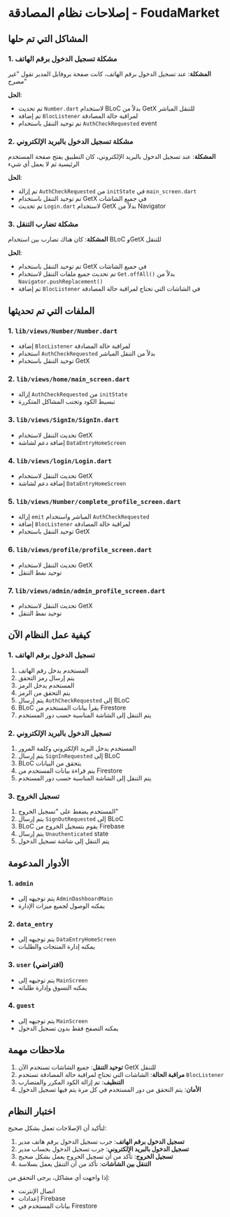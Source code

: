 # إصلاحات نظام المصادقة - FoudaMarket

## المشاكل التي تم حلها

### 1. مشكلة تسجيل الدخول برقم الهاتف
**المشكلة**: عند تسجيل الدخول برقم الهاتف، كانت صفحة بروفايل المدير تقول "غير مصرح"

**الحل**: 
- تم تحديث `Number.dart` لاستخدام BLoC بدلاً من GetX للتنقل المباشر
- تم إضافة `BlocListener` لمراقبة حالة المصادقة
- تم توحيد التنقل باستخدام `AuthCheckRequested` event

### 2. مشكلة تسجيل الدخول بالبريد الإلكتروني
**المشكلة**: عند تسجيل الدخول بالبريد الإلكتروني، كان التطبيق يفتح صفحة المستخدم الرئيسية ثم لا يعمل أي شيء

**الحل**:
- تم إزالة `AuthCheckRequested` من `initState` في `main_screen.dart`
- تم توحيد التنقل باستخدام GetX في جميع الشاشات
- تم تحديث `Login.dart` لاستخدام GetX بدلاً من Navigator

### 3. مشكلة تضارب التنقل
**المشكلة**: كان هناك تضارب بين استخدام BLoC وGetX للتنقل

**الحل**:
- تم توحيد التنقل باستخدام GetX في جميع الشاشات
- تم تحديث جميع ملفات التنقل لاستخدام `Get.offAll()` بدلاً من `Navigator.pushReplacement()`
- تم إضافة `BlocListener` في الشاشات التي تحتاج لمراقبة حالة المصادقة

## الملفات التي تم تحديثها

### 1. `lib/views/Number/Number.dart`
- إضافة `BlocListener` لمراقبة حالة المصادقة
- استخدام `AuthCheckRequested` بدلاً من التنقل المباشر
- توحيد التنقل باستخدام GetX

### 2. `lib/views/home/main_screen.dart`
- إزالة `AuthCheckRequested` من `initState`
- تبسيط الكود وتجنب المشاكل المتكررة

### 3. `lib/views/SignIn/SignIn.dart`
- تحديث التنقل لاستخدام GetX
- إضافة دعم لشاشة `DataEntryHomeScreen`

### 4. `lib/views/login/Login.dart`
- تحديث التنقل لاستخدام GetX
- إضافة دعم لشاشة `DataEntryHomeScreen`

### 5. `lib/views/Number/complete_profile_screen.dart`
- إزالة `emit` المباشر واستخدام `AuthCheckRequested`
- إضافة `BlocListener` لمراقبة حالة المصادقة
- توحيد التنقل باستخدام GetX

### 6. `lib/views/profile/profile_screen.dart`
- تحديث التنقل لاستخدام GetX
- توحيد نمط التنقل

### 7. `lib/views/admin/admin_profile_screen.dart`
- تحديث التنقل لاستخدام GetX
- توحيد نمط التنقل

## كيفية عمل النظام الآن

### 1. تسجيل الدخول برقم الهاتف
1. المستخدم يدخل رقم الهاتف
2. يتم إرسال رمز التحقق
3. المستخدم يدخل الرمز
4. يتم التحقق من الرمز
5. يتم إرسال `AuthCheckRequested` إلى BLoC
6. BLoC يقرأ بيانات المستخدم من Firestore
7. يتم التنقل إلى الشاشة المناسبة حسب دور المستخدم

### 2. تسجيل الدخول بالبريد الإلكتروني
1. المستخدم يدخل البريد الإلكتروني وكلمة المرور
2. يتم إرسال `SignInRequested` إلى BLoC
3. BLoC يتحقق من البيانات
4. يتم قراءة بيانات المستخدم من Firestore
5. يتم التنقل إلى الشاشة المناسبة حسب دور المستخدم

### 3. تسجيل الخروج
1. المستخدم يضغط على "تسجيل الخروج"
2. يتم إرسال `SignOutRequested` إلى BLoC
3. BLoC يقوم بتسجيل الخروج من Firebase
4. يتم إرسال `Unauthenticated` state
5. يتم التنقل إلى شاشة تسجيل الدخول

## الأدوار المدعومة

### 1. `admin`
- يتم توجيهه إلى `AdminDashboardMain`
- يمكنه الوصول لجميع ميزات الإدارة

### 2. `data_entry`
- يتم توجيهه إلى `DataEntryHomeScreen`
- يمكنه إدارة المنتجات والطلبات

### 3. `user` (افتراضي)
- يتم توجيهه إلى `MainScreen`
- يمكنه التسوق وإدارة طلباته

### 4. `guest`
- يتم توجيهه إلى `MainScreen`
- يمكنه التصفح فقط بدون تسجيل الدخول

## ملاحظات مهمة

1. **توحيد التنقل**: جميع الشاشات تستخدم الآن GetX للتنقل
2. **مراقبة الحالة**: الشاشات التي تحتاج لمراقبة حالة المصادقة تستخدم `BlocListener`
3. **التنظيف**: تم إزالة الكود المكرر والمتضارب
4. **الأمان**: يتم التحقق من دور المستخدم في كل مرة يتم فيها تسجيل الدخول

## اختبار النظام

لتأكيد أن الإصلاحات تعمل بشكل صحيح:

1. **تسجيل الدخول برقم الهاتف**: جرب تسجيل الدخول برقم هاتف مدير
2. **تسجيل الدخول بالبريد الإلكتروني**: جرب تسجيل الدخول بحساب مدير
3. **تسجيل الخروج**: تأكد من أن تسجيل الخروج يعمل بشكل صحيح
4. **التنقل بين الشاشات**: تأكد من أن التنقل يعمل بسلاسة

إذا واجهت أي مشاكل، يرجى التحقق من:
- اتصال الإنترنت
- إعدادات Firebase
- بيانات المستخدم في Firestore 